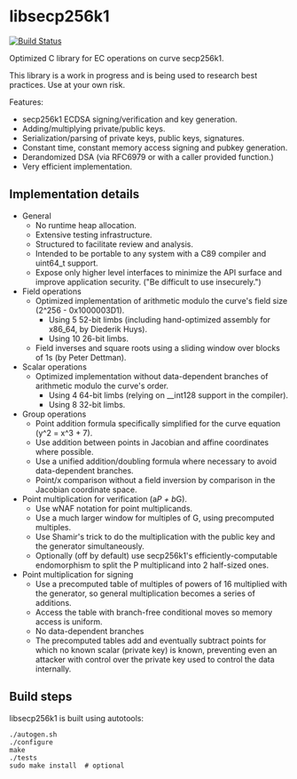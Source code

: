 libsecp256k1
============

[![Build Status](https://travis-ci.org/bitcoin-core/secp256k1.svg?branch=master)](https://travis-ci.org/bitcoin-core/secp256k1)

Optimized C library for EC operations on curve secp256k1.

This library is a work in progress and is being used to research best practices. Use at your own risk.

Features:

* secp256k1 ECDSA signing/verification and key generation.
* Adding/multiplying private/public keys.
* Serialization/parsing of private keys, public keys, signatures.
* Constant time, constant memory access signing and pubkey generation.
* Derandomized DSA (via RFC6979 or with a caller provided function.)
* Very efficient implementation.

Implementation details
----------------------

* General
    * No runtime heap allocation.
    * Extensive testing infrastructure.
    * Structured to facilitate review and analysis.
    * Intended to be portable to any system with a C89 compiler and uint64_t support.
    * Expose only higher level interfaces to minimize the API surface and improve application security. ("Be difficult to use insecurely.")
* Field operations
    * Optimized implementation of arithmetic modulo the curve's field size (2^256 - 0x1000003D1).
        * Using 5 52-bit limbs (including hand-optimized assembly for x86_64, by Diederik Huys).
        * Using 10 26-bit limbs.
    * Field inverses and square roots using a sliding window over blocks of 1s (by Peter Dettman).
* Scalar operations
    * Optimized implementation without data-dependent branches of arithmetic modulo the curve's order.
        * Using 4 64-bit limbs (relying on __int128 support in the compiler).
        * Using 8 32-bit limbs.
* Group operations
    * Point addition formula specifically simplified for the curve equation (y^2 = x^3 + 7).
    * Use addition between points in Jacobian and affine coordinates where possible.
    * Use a unified addition/doubling formula where necessary to avoid data-dependent branches.
    * Point/x comparison without a field inversion by comparison in the Jacobian coordinate space.
* Point multiplication for verification (a*P + b*G).
    * Use wNAF notation for point multiplicands.
    * Use a much larger window for multiples of G, using precomputed multiples.
    * Use Shamir's trick to do the multiplication with the public key and the generator simultaneously.
    * Optionally (off by default) use secp256k1's efficiently-computable endomorphism to split the P multiplicand into 2 half-sized ones.
* Point multiplication for signing
    * Use a precomputed table of multiples of powers of 16 multiplied with the generator, so general multiplication becomes a series of additions.
    * Access the table with branch-free conditional moves so memory access is uniform.
    * No data-dependent branches
    * The precomputed tables add and eventually subtract points for which no known scalar (private key) is known, preventing even an attacker with control over the private key used to control the data internally.

Build steps
-----------

libsecp256k1 is built using autotools:

    ./autogen.sh
    ./configure
    make
    ./tests
    sudo make install  # optional
